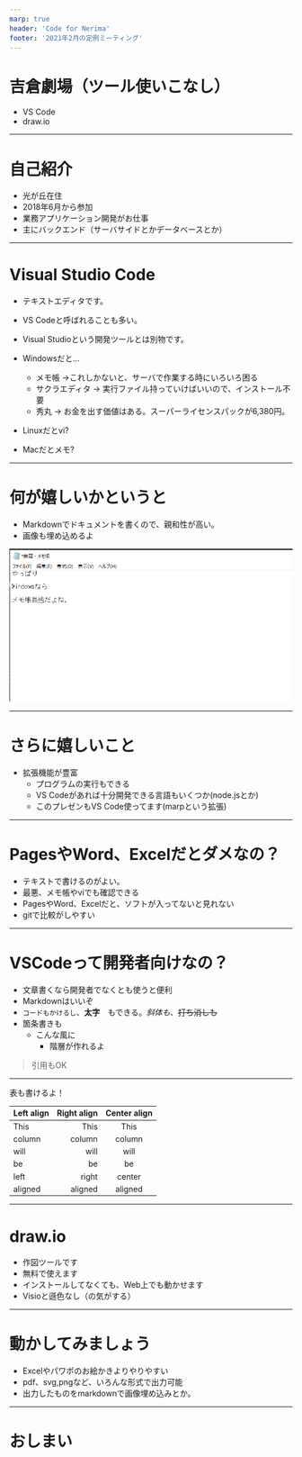 ```yaml
---
marp: true
header: 'Code for Nerima'
footer: '2021年2月の定例ミーティング'
---
```

<!-- $theme: gaia -->
<!-- $size: 16:9 -->
<!-- page_number: true -->
<!-- paginate: true -->

# 吉倉劇場（ツール使いこなし）

- VS Code
- draw.io

--- 
# 自己紹介

- 光が丘在住
- 2018年6月から参加
- 業務アプリケーション開発がお仕事
- 主にバックエンド（サーバサイドとかデータベースとか）

---

# Visual Studio Code

- テキストエディタです。
- VS Codeと呼ばれることも多い。
- Visual Studioという開発ツールとは別物です。
- Windowsだと...
    - メモ帳 →これしかないと、サーバで作業する時にいろいろ困る
    - サクラエディタ → 実行ファイル持っていけばいいので、インストール不要
    - 秀丸 → お金を出す価値はある。スーパーライセンスパックが6,380円。

- Linuxだとvi?
- Macだとメモ?

--- 

# 何が嬉しいかというと
- Markdownでドキュメントを書くので、親和性が高い。
- 画像も埋め込めるよ


![リンクテキスト](images/memo.png)

--- 

# さらに嬉しいこと

- 拡張機能が豊富
    - プログラムの実行もできる
    - VS Codeがあれば十分開発できる言語もいくつか(node.jsとか)
    - このプレゼンもVS Code使ってます(marpという拡張)

---

# PagesやWord、Excelだとダメなの？
- テキストで書けるのがよい。
- 最悪、メモ帳やviでも確認できる
- PagesやWord、Excelだと、ソフトが入ってないと見れない
- gitで比較がしやすい



---

# VSCodeって開発者向けなの？
- 文章書くなら開発者でなくとも使うと便利
- Markdownはいいぞ
- `コードもかけるし`、**太字**　もできる。_斜体も_、~~打ち消しも~~
- 箇条書きも
    - こんな風に
        - 階層が作れるよ
> 引用もOK

---

表も書けるよ！

| Left align | Right align | Center align |
|:-----------|------------:|:------------:|
| This       | This        | This         |
| column     | column      | column       |
| will       | will        | will         |
| be         | be          | be           |
| left       | right       | center       |
| aligned    | aligned     | aligned      |


---

# draw.io
- 作図ツールです
- 無料で使えます
- インストールしてなくても、Web上でも動かせます
- Visioと遜色なし（の気がする）

---

# 動かしてみましょう
- Excelやパワポのお絵かきよりやりやすい
- pdf、svg,pngなど、いろんな形式で出力可能
- 出力したものをmarkdownで画像埋め込みとか。

---

# おしまい